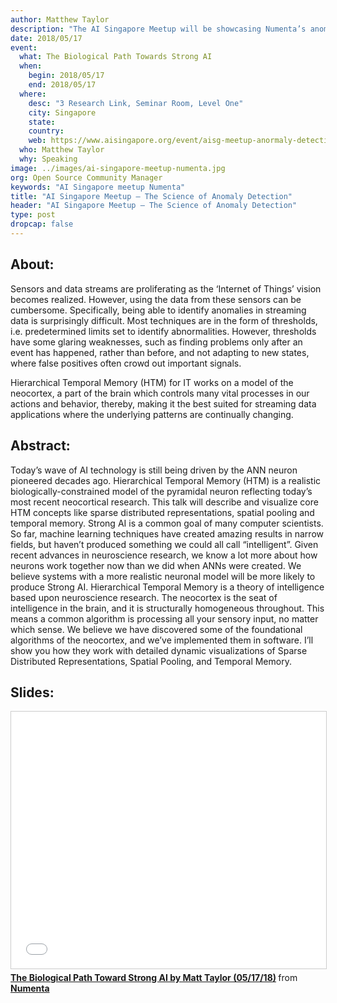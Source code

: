 ```yaml
---
author: Matthew Taylor
description: "The AI Singapore Meetup will be showcasing Numenta’s anomaly detection method that uses Hierarchical Temporal Memory (HTM) and differentiating it from traditional techniques that use thresholds or predetermined limits to identify anomalies."
date: 2018/05/17
event:
  what: The Biological Path Towards Strong AI
  when:
    begin: 2018/05/17
    end: 2018/05/17
  where:
    desc: "3 Research Link, Seminar Room, Level One"
    city: Singapore
    state:
    country:
    web: https://www.aisingapore.org/event/aisg-meetup-anormaly-detection/
  who: Matthew Taylor
  why: Speaking
image: ../images/ai-singapore-meetup-numenta.jpg
org: Open Source Community Manager
keywords: "AI Singapore meetup Numenta"
title: "AI Singapore Meetup – The Science of Anomaly Detection"
header: "AI Singapore Meetup – The Science of Anomaly Detection"
type: post
dropcap: false
---
```


## About:

Sensors and data streams are proliferating as the ‘Internet of Things’ vision becomes realized. However, using the data from these sensors can be cumbersome. Specifically, being able to identify anomalies in streaming data is surprisingly difficult. Most techniques are in the form of thresholds, i.e. predetermined limits set to identify abnormalities. However, thresholds have some glaring weaknesses, such as finding problems only after an event has happened, rather than before, and not adapting to new states, where false positives often crowd out important signals.

Hierarchical Temporal Memory (HTM) for IT works on a model of the neocortex, a part of the brain which controls many vital processes in our actions and behavior, thereby, making it the best suited for streaming data applications where the underlying patterns are continually changing.

## Abstract:

Today’s wave of AI technology is still being driven by the ANN neuron pioneered decades ago. Hierarchical Temporal Memory (HTM) is a realistic biologically-constrained model of the pyramidal neuron reflecting today’s most recent neocortical research. This talk will describe and visualize core HTM concepts like sparse distributed representations, spatial pooling and temporal memory. Strong AI is a common goal of many computer scientists. So far, machine learning techniques have created amazing results in narrow fields, but haven’t produced something we could all call “intelligent”. Given recent advances in neuroscience research, we know a lot more about how neurons work together now than we did when ANNs were created. We believe systems with a more realistic neuronal model will be more likely to produce Strong AI. Hierarchical Temporal Memory is a theory of intelligence based upon neuroscience research. The neocortex is the seat of intelligence in the brain, and it is structurally homogeneous throughout. This means a common algorithm is processing all your sensory input, no matter which sense. We believe we have discovered some of the foundational algorithms of the neocortex, and we’ve implemented them in software. I’ll show you how they work with detailed dynamic visualizations of Sparse Distributed Representations, Spatial Pooling, and Temporal Memory.

## Slides:

<iframe src="//www.slideshare.net/slideshow/embed_code/key/sZkwmwx22wmVHx" width="504" height="411" frameborder="0" marginwidth="0" marginheight="0" scrolling="no" style="border:1px solid #CCC; border-width:1px; margin-bottom:5px; max-width: 100%;" allowfullscreen> </iframe> <div style="margin-bottom:5px"> <strong> <a href="//www.slideshare.net/numenta/the-biological-path-toward-strong-ai-by-matt-taylor-051718-98301561" title="The Biological Path Toward Strong AI by Matt Taylor (05/17/18)" target="\_blank">The Biological Path Toward Strong AI by Matt Taylor (05/17/18)</a> </strong> from <strong><a href="https://www.slideshare.net/numenta" target="\_blank">Numenta</a></strong> </div>
